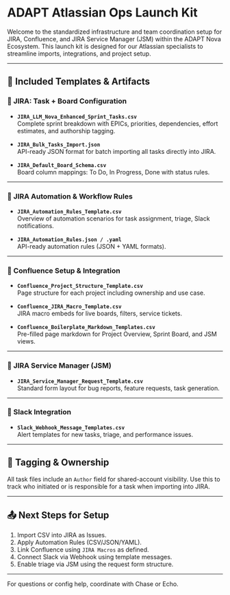# ADAPT Atlassian Ops Launch Kit

Welcome to the standardized infrastructure and team coordination setup for JIRA, Confluence, and JIRA Service Manager (JSM) within the ADAPT Nova Ecosystem. This launch kit is designed for our Atlassian specialists to streamline imports, integrations, and project setup.

---

## 📁 Included Templates & Artifacts

### 🔹 JIRA: Task + Board Configuration
- **`JIRA_LLM_Nova_Enhanced_Sprint_Tasks.csv`**  
  Complete sprint breakdown with EPICs, priorities, dependencies, effort estimates, and authorship tagging.

- **`JIRA_Bulk_Tasks_Import.json`**  
  API-ready JSON format for batch importing all tasks directly into JIRA.

- **`JIRA_Default_Board_Schema.csv`**  
  Board column mappings: To Do, In Progress, Done with status rules.

---

### 🔹 JIRA Automation & Workflow Rules
- **`JIRA_Automation_Rules_Template.csv`**  
  Overview of automation scenarios for task assignment, triage, Slack notifications.

- **`JIRA_Automation_Rules.json / .yaml`**  
  API-ready automation rules (JSON + YAML formats).

---

### 🔹 Confluence Setup & Integration
- **`Confluence_Project_Structure_Template.csv`**  
  Page structure for each project including ownership and use case.

- **`Confluence_JIRA_Macro_Template.csv`**  
  JIRA macro embeds for live boards, filters, service tickets.

- **`Confluence_Boilerplate_Markdown_Templates.csv`**  
  Pre-filled page markdown for Project Overview, Sprint Board, and JSM views.

---

### 🔹 JIRA Service Manager (JSM)
- **`JIRA_Service_Manager_Request_Template.csv`**  
  Standard form layout for bug reports, feature requests, task generation.

---

### 🔹 Slack Integration
- **`Slack_Webhook_Message_Templates.csv`**  
  Alert templates for new tasks, triage, and performance issues.

---

## 📌 Tagging & Ownership

All task files include an `Author` field for shared-account visibility. Use this to track who initiated or is responsible for a task when importing into JIRA.

---

## 📤 Next Steps for Setup

1. Import CSV into JIRA as Issues.
2. Apply Automation Rules (CSV/JSON/YAML).
3. Link Confluence using `JIRA Macros` as defined.
4. Connect Slack via Webhook using template messages.
5. Enable triage via JSM using the request form structure.

---

For questions or config help, coordinate with Chase or Echo.